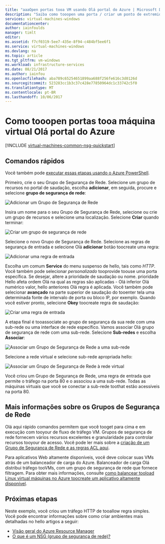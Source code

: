 ```yaml
---
title: "aaaOpen portas tooa VM usando Olá portal do Azure | Microsoft Docs"
description: "Saiba como tooopen uma porta / criar um ponto de extremidade tooyour VM do Windows usando o modelo de implantação do Gerenciador de recursos de Olá Olá Portal do Azure"
services: virtual-machines-windows
documentationcenter: 
author: iainfoulds
manager: timlt
editor: 
ms.assetid: f7cf0319-5ee7-435e-8f94-c484bf5ee6f1
ms.service: virtual-machines-windows
ms.devlang: na
ms.topic: article
ms.tgt_pltfrm: vm-windows
ms.workload: infrastructure-services
ms.date: 08/21/2017
ms.author: iainfou
ms.openlocfilehash: aba789c65254651899aa688f256fe616c3d0126d
ms.sourcegitcommit: 523283cc1b3c37c428e77850964dc1c33742c5f0
ms.translationtype: MT
ms.contentlocale: pt-BR
ms.lasthandoff: 10/06/2017
---
```

# <a name="how-tooopen-ports-tooa-virtual-machine-with-hello-azure-portal"></a>Como tooopen portas tooa máquina virtual Olá portal do Azure
[!INCLUDE [virtual-machines-common-nsg-quickstart](../../../includes/virtual-machines-common-nsg-quickstart.md)]

## <a name="quick-commands"></a>Comandos rápidos
Você também pode [executar essas etapas usando o Azure PowerShell](nsg-quickstart-powershell.md).

Primeiro, crie o seu Grupo de Segurança de Rede. Selecione um grupo de recursos no portal de saudação, escolha **adicionar**, em seguida, procure e selecione **grupo de segurança de rede**:

![Adicionar um Grupo de Segurança de Rede](./media/nsg-quickstart-portal/add-nsg.png)

Insira um nome para o seu Grupo de Segurança de Rede, selecione ou crie um grupo de recursos e selecione uma localização. Selecione **Criar** quando terminar:

![Criar um grupo de segurança de rede](./media/nsg-quickstart-portal/create-nsg.png)

Selecione o novo Grupo de Segurança de Rede. Selecione as regras de segurança de entrada e selecione Olá **adicionar** botão toocreate uma regra:

![Adicionar uma regra de entrada](./media/nsg-quickstart-portal/add-inbound-rule.png)

Escolha um comum **Service** do menu suspenso de hello, tais como *HTTP*. Você também pode selecionar *personalizado* tooprovide toouse uma porta específica. Se desejar, altere a prioridade de saudação ou nome. prioridade Hello afeta ordem Olá na qual as regras são aplicadas - Olá inferior Olá numérico valor, hello anteriores Olá regra é aplicada. Você também pode selecionar **avançado** na parte superior de saudação do tooenter tela uma determinada fonte de intervalo de porta ou bloco IP, por exemplo. Quando você estiver pronto, selecione **Okey** toocreate regra de saudação:

![Criar uma regra de entrada](./media/nsg-quickstart-portal/create-inbound-rule.png)

A etapa final é tooassociate ao grupo de segurança da sua rede com uma sub-rede ou uma interface de rede específico. Vamos associar Olá grupo de segurança de rede com uma sub-rede. Selecione **Sub-redes** e escolha **Associar**:

![Associar um Grupo de Segurança de Rede a uma sub-rede](./media/nsg-quickstart-portal/associate-subnet.png)

Selecione a rede virtual e selecione sub-rede apropriada hello:

![Associar um Grupo de Segurança de Rede à rede virtual](./media/nsg-quickstart-portal/select-vnet-subnet.png)

Você criou um Grupo de Segurança de Rede, uma regra de entrada que permite o tráfego na porta 80 e o associou a uma sub-rede. Todas as máquinas virtuais que você se conectar a sub-rede toothat estão acessíveis na porta 80.

## <a name="more-information-on-network-security-groups"></a>Mais informações sobre os Grupos de Segurança de Rede
Olá aqui rápido comandos permitem que você tooget para cima e em execução com tooyour de fluxo de tráfego VM. Grupos de segurança de rede fornecem vários recursos excelentes e granularidade para controlar recursos tooyour de acesso. Você pode ler mais sobre a [criação de um Grupo de Segurança de Rede e as regras ACL aqui](../../virtual-network/virtual-networks-create-nsg-arm-ps.md).

Para aplicativos Web altamente disponíveis, você deve colocar suas VMs atrás de um balanceador de carga do Azure. Balanceador de carga Olá distribui tráfego tooVMs, com um grupo de segurança de rede que fornece filtragem. Para obter mais informações, consulte [como balancear tooload Linux virtual máquinas no Azure toocreate um aplicativo altamente disponível](tutorial-load-balancer.md).

## <a name="next-steps"></a>Próximas etapas
Neste exemplo, você criou um tráfego HTTP de tooallow regra simples. Você pode encontrar informações sobre como criar ambientes mais detalhadas no hello artigos a seguir:

* [Visão geral do Azure Resource Manager](../../azure-resource-manager/resource-group-overview.md)
* [O que é um NSG (grupo de segurança de rede)?](../../virtual-network/virtual-networks-nsg.md)